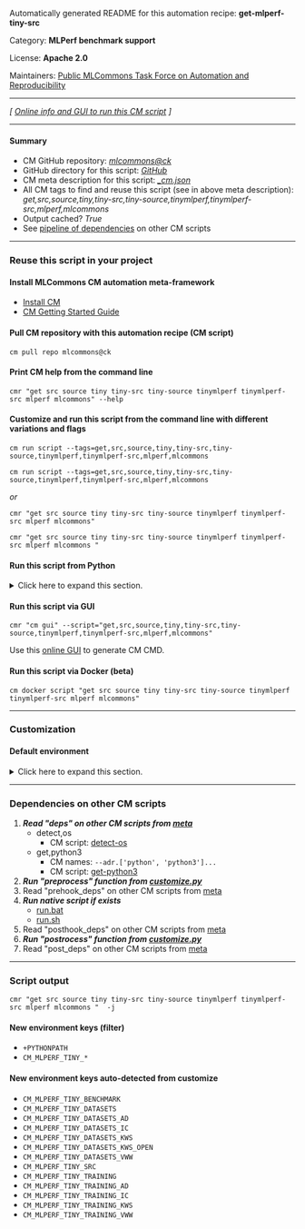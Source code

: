 Automatically generated README for this automation recipe: **get-mlperf-tiny-src**

Category: **MLPerf benchmark support**

License: **Apache 2.0**

Maintainers: [Public MLCommons Task Force on Automation and Reproducibility](https://github.com/mlcommons/ck/blob/master/docs/taskforce.md)

---
*[ [Online info and GUI to run this CM script](https://access.cknowledge.org/playground/?action=scripts&name=get-mlperf-tiny-src,777843a0bb034524) ]*

---
#### Summary

* CM GitHub repository: *[mlcommons@ck](https://github.com/mlcommons/ck/tree/dev/cm-mlops)*
* GitHub directory for this script: *[GitHub](https://github.com/mlcommons/ck/tree/dev/cm-mlops/script/get-mlperf-tiny-src)*
* CM meta description for this script: *[_cm.json](_cm.json)*
* All CM tags to find and reuse this script (see in above meta description): *get,src,source,tiny,tiny-src,tiny-source,tinymlperf,tinymlperf-src,mlperf,mlcommons*
* Output cached? *True*
* See [pipeline of dependencies](#dependencies-on-other-cm-scripts) on other CM scripts


---
### Reuse this script in your project

#### Install MLCommons CM automation meta-framework

* [Install CM](https://access.cknowledge.org/playground/?action=install)
* [CM Getting Started Guide](https://github.com/mlcommons/ck/blob/master/docs/getting-started.md)

#### Pull CM repository with this automation recipe (CM script)

```cm pull repo mlcommons@ck```

#### Print CM help from the command line

````cmr "get src source tiny tiny-src tiny-source tinymlperf tinymlperf-src mlperf mlcommons" --help````

#### Customize and run this script from the command line with different variations and flags

`cm run script --tags=get,src,source,tiny,tiny-src,tiny-source,tinymlperf,tinymlperf-src,mlperf,mlcommons`

`cm run script --tags=get,src,source,tiny,tiny-src,tiny-source,tinymlperf,tinymlperf-src,mlperf,mlcommons `

*or*

`cmr "get src source tiny tiny-src tiny-source tinymlperf tinymlperf-src mlperf mlcommons"`

`cmr "get src source tiny tiny-src tiny-source tinymlperf tinymlperf-src mlperf mlcommons " `


#### Run this script from Python

<details>
<summary>Click here to expand this section.</summary>

```python

import cmind

r = cmind.access({'action':'run'
                  'automation':'script',
                  'tags':'get,src,source,tiny,tiny-src,tiny-source,tinymlperf,tinymlperf-src,mlperf,mlcommons'
                  'out':'con',
                  ...
                  (other input keys for this script)
                  ...
                 })

if r['return']>0:
    print (r['error'])

```

</details>


#### Run this script via GUI

```cmr "cm gui" --script="get,src,source,tiny,tiny-src,tiny-source,tinymlperf,tinymlperf-src,mlperf,mlcommons"```

Use this [online GUI](https://cKnowledge.org/cm-gui/?tags=get,src,source,tiny,tiny-src,tiny-source,tinymlperf,tinymlperf-src,mlperf,mlcommons) to generate CM CMD.

#### Run this script via Docker (beta)

`cm docker script "get src source tiny tiny-src tiny-source tinymlperf tinymlperf-src mlperf mlcommons" `

___
### Customization

#### Default environment

<details>
<summary>Click here to expand this section.</summary>

These keys can be updated via `--env.KEY=VALUE` or `env` dictionary in `@input.json` or using script flags.

* CM_GIT_CHECKOUT: `master`
* CM_GIT_PATCH: `no`
* CM_GIT_RECURSE_SUBMODULES: ``
* CM_GIT_URL: `https://github.com/mlcommons/tiny.git`

</details>

___
### Dependencies on other CM scripts


  1. ***Read "deps" on other CM scripts from [meta](https://github.com/mlcommons/ck/tree/dev/cm-mlops/script/get-mlperf-tiny-src/_cm.json)***
     * detect,os
       - CM script: [detect-os](https://github.com/mlcommons/ck/tree/master/cm-mlops/script/detect-os)
     * get,python3
       * CM names: `--adr.['python', 'python3']...`
       - CM script: [get-python3](https://github.com/mlcommons/ck/tree/master/cm-mlops/script/get-python3)
  1. ***Run "preprocess" function from [customize.py](https://github.com/mlcommons/ck/tree/dev/cm-mlops/script/get-mlperf-tiny-src/customize.py)***
  1. Read "prehook_deps" on other CM scripts from [meta](https://github.com/mlcommons/ck/tree/dev/cm-mlops/script/get-mlperf-tiny-src/_cm.json)
  1. ***Run native script if exists***
     * [run.bat](https://github.com/mlcommons/ck/tree/dev/cm-mlops/script/get-mlperf-tiny-src/run.bat)
     * [run.sh](https://github.com/mlcommons/ck/tree/dev/cm-mlops/script/get-mlperf-tiny-src/run.sh)
  1. Read "posthook_deps" on other CM scripts from [meta](https://github.com/mlcommons/ck/tree/dev/cm-mlops/script/get-mlperf-tiny-src/_cm.json)
  1. ***Run "postrocess" function from [customize.py](https://github.com/mlcommons/ck/tree/dev/cm-mlops/script/get-mlperf-tiny-src/customize.py)***
  1. Read "post_deps" on other CM scripts from [meta](https://github.com/mlcommons/ck/tree/dev/cm-mlops/script/get-mlperf-tiny-src/_cm.json)

___
### Script output
`cmr "get src source tiny tiny-src tiny-source tinymlperf tinymlperf-src mlperf mlcommons "  -j`
#### New environment keys (filter)

* `+PYTHONPATH`
* `CM_MLPERF_TINY_*`
#### New environment keys auto-detected from customize

* `CM_MLPERF_TINY_BENCHMARK`
* `CM_MLPERF_TINY_DATASETS`
* `CM_MLPERF_TINY_DATASETS_AD`
* `CM_MLPERF_TINY_DATASETS_IC`
* `CM_MLPERF_TINY_DATASETS_KWS`
* `CM_MLPERF_TINY_DATASETS_KWS_OPEN`
* `CM_MLPERF_TINY_DATASETS_VWW`
* `CM_MLPERF_TINY_SRC`
* `CM_MLPERF_TINY_TRAINING`
* `CM_MLPERF_TINY_TRAINING_AD`
* `CM_MLPERF_TINY_TRAINING_IC`
* `CM_MLPERF_TINY_TRAINING_KWS`
* `CM_MLPERF_TINY_TRAINING_VWW`